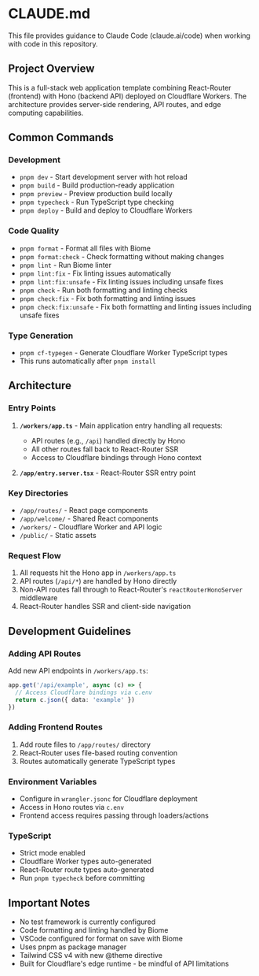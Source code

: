 # CLAUDE.md

This file provides guidance to Claude Code (claude.ai/code) when working with code in this repository.

## Project Overview

This is a full-stack web application template combining React-Router (frontend) with Hono (backend API) deployed on Cloudflare Workers. The architecture provides server-side rendering, API routes, and edge computing capabilities.

## Common Commands

### Development
- `pnpm dev` - Start development server with hot reload
- `pnpm build` - Build production-ready application
- `pnpm preview` - Preview production build locally
- `pnpm typecheck` - Run TypeScript type checking
- `pnpm deploy` - Build and deploy to Cloudflare Workers

### Code Quality
- `pnpm format` - Format all files with Biome
- `pnpm format:check` - Check formatting without making changes
- `pnpm lint` - Run Biome linter
- `pnpm lint:fix` - Fix linting issues automatically
- `pnpm lint:fix:unsafe` - Fix linting issues including unsafe fixes
- `pnpm check` - Run both formatting and linting checks
- `pnpm check:fix` - Fix both formatting and linting issues
- `pnpm check:fix:unsafe` - Fix both formatting and linting issues including unsafe fixes

### Type Generation
- `pnpm cf-typegen` - Generate Cloudflare Worker TypeScript types
- This runs automatically after `pnpm install`

## Architecture

### Entry Points
1. **`/workers/app.ts`** - Main application entry handling all requests:
   - API routes (e.g., `/api`) handled directly by Hono
   - All other routes fall back to React-Router SSR
   - Access to Cloudflare bindings through Hono context

2. **`/app/entry.server.tsx`** - React-Router SSR entry point

### Key Directories
- `/app/routes/` - React page components
- `/app/welcome/` - Shared React components
- `/workers/` - Cloudflare Worker and API logic
- `/public/` - Static assets

### Request Flow
1. All requests hit the Hono app in `/workers/app.ts`
2. API routes (`/api/*`) are handled by Hono directly
3. Non-API routes fall through to React-Router's `reactRouterHonoServer` middleware
4. React-Router handles SSR and client-side navigation

## Development Guidelines

### Adding API Routes
Add new API endpoints in `/workers/app.ts`:
```typescript
app.get('/api/example', async (c) => {
  // Access Cloudflare bindings via c.env
  return c.json({ data: 'example' })
})
```

### Adding Frontend Routes
1. Add route files to `/app/routes/` directory
2. React-Router uses file-based routing convention
3. Routes automatically generate TypeScript types

### Environment Variables
- Configure in `wrangler.jsonc` for Cloudflare deployment
- Access in Hono routes via `c.env`
- Frontend access requires passing through loaders/actions

### TypeScript
- Strict mode enabled
- Cloudflare Worker types auto-generated
- React-Router route types auto-generated
- Run `pnpm typecheck` before committing

## Important Notes

- No test framework is currently configured
- Code formatting and linting handled by Biome
- VSCode configured for format on save with Biome
- Uses pnpm as package manager
- Tailwind CSS v4 with new @theme directive
- Built for Cloudflare's edge runtime - be mindful of API limitations